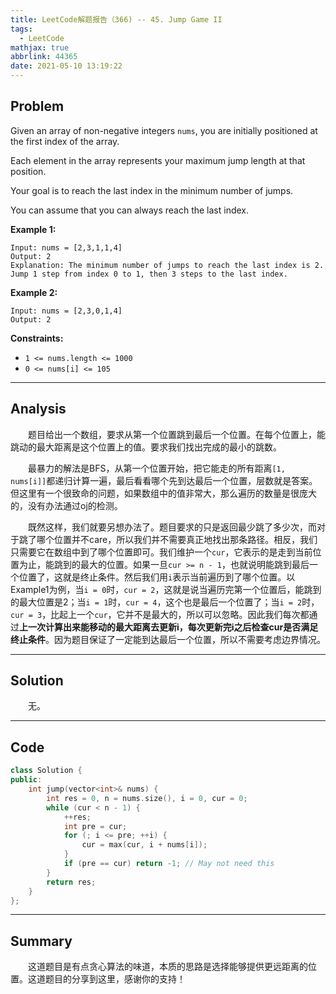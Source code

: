 ```yaml
---
title: LeetCode解题报告（366) -- 45. Jump Game II
tags:
  - LeetCode
mathjax: true
abbrlink: 44365
date: 2021-05-10 13:19:22
---
```


## Problem

Given an array of non-negative integers `nums`, you are initially positioned at the first index of the array.

Each element in the array represents your maximum jump length at that position.

Your goal is to reach the last index in the minimum number of jumps.

You can assume that you can always reach the last index.

<!-- more -->

**Example 1:**

```
Input: nums = [2,3,1,1,4]
Output: 2
Explanation: The minimum number of jumps to reach the last index is 2. Jump 1 step from index 0 to 1, then 3 steps to the last index.
```

**Example 2:**

```
Input: nums = [2,3,0,1,4]
Output: 2
```

**Constraints:**

- `1 <= nums.length <= 1000`
- `0 <= nums[i] <= 105`

------

## Analysis

&emsp;&emsp;题目给出一个数组，要求从第一个位置跳到最后一个位置。在每个位置上，能跳动的最大距离是这个位置上的值。要求我们找出完成的最小的跳数。

&emsp;&emsp;最暴力的解法是BFS，从第一个位置开始，把它能走的所有距离`[1, nums[i]]`都递归计算一遍，最后看看哪个先到达最后一个位置，层数就是答案。但这里有一个很致命的问题，如果数组中的值非常大，那么遍历的数量是很庞大的，没有办法通过oj的检测。

&emsp;&emsp;既然这样，我们就要另想办法了。题目要求的只是返回最少跳了多少次，而对于跳了哪个位置并不care，所以我们并不需要真正地找出那条路径。相反，我们只需要它在数组中到了哪个位置即可。我们维护一个`cur`，它表示的是走到当前位置为止，能跳到的最大的位置。如果一旦`cur >= n - 1`，也就说明能跳到最后一个位置了，这就是终止条件。然后我们用`i`表示当前遍历到了哪个位置。以Example1为例，当`i = 0`时，`cur = 2`，这就是说当遍历完第一个位置后，能跳到的最大位置是2；当`i = 1`时，`cur = 4`，这个也是最后一个位置了；当`i = 2`时，`cur = 3`，比起上一个`cur`，它并不是最大的，所以可以忽略。因此我们每次都通过**上一次计算出来能移动的最大距离去更新i，每次更新完i之后检查cur是否满足终止条件**。因为题目保证了一定能到达最后一个位置，所以不需要考虑边界情况。

------

## Solution

&emsp;&emsp;无。

------

## Code

```c++
class Solution {
public:
    int jump(vector<int>& nums) {
        int res = 0, n = nums.size(), i = 0, cur = 0;
        while (cur < n - 1) {
            ++res;
            int pre = cur;
            for (; i <= pre; ++i) {
                cur = max(cur, i + nums[i]);
            }
            if (pre == cur) return -1; // May not need this
        }
        return res;
    }
};
```

------

## Summary

&emsp;&emsp;这道题目是有点贪心算法的味道，本质的思路是选择能够提供更远距离的位置。这道题目的分享到这里，感谢你的支持！
